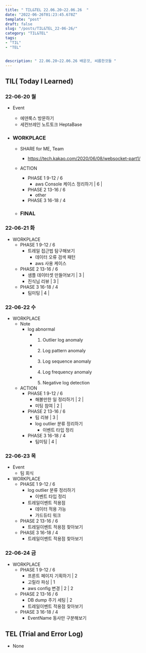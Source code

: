 ```yaml
---
title: " TIL&TEL 22.06.20~22.06.26  "
date: "2022-06-26T01:23:45.678Z"
template: "post"
draft: false
slug: "/posts/TIL&TEL_22-06-26/"
category: "TIL&TEL"
tags:
- "TIL"
- "TEL"


description: " 22.06.20~22.06.26 배운것, 씨름한것들 "
---
```


## TIL( Today I Learned)

### 22-06-20 월

- Event

    - 에덴룩스 방문하기
    - 세컨브레인 노트토크 HeptaBase

- ### WORKPLACE 

    - SHARE for ME, Team

        - https://tech.kakao.com/2020/06/08/websocket-part1/

    - ACTION

        - PHASE 1 9-12 / 6
            - aws Console 케이스 정리하기 | 6 | 
        - PHASE 2 13-16 / 6
            - other 
        - PHASE 3 16-18 / 4

    - ### FINAL

### 22-06-21 화

- WORKPLACE 
    - PHASE 1 9-12 / 6
        - 트레일 접근법 탐구해보기
            - 데이터 오류 검색 패턴 
            - aws 사용 케이스
    - PHASE 2 13-16 / 6
        - 샘플 데이터셋 만들어보기 | 3 | 
        - 진식님 리뷰 | 3 | 
    - PHASE 3 16-18 / 4
        - 팀미팅 | 4 |

### 22-06-22 수

- WORKPLACE 
    - Note
        - log abnormal
            - 1. Outlier log anomaly
            - 2. Log pattern anomaly
            - 3. Log sequence anomaly
            - 4. Log frequency anomaly
            - 5. Negative log detection
    - ACTION
        - PHASE 1 9-12 / 6
            - 해볼만한 일 정리하기 | 2 | 
            - 미팅 참여 | 2 |
        - PHASE 2 13-16 / 6
            - 팀 리뷰 | 3 | 
            - log outlier 분류 정리하기
                - 이벤트 타입 정리
        - PHASE 3 16-18 / 4
            - 팀미팅 | 4 | 

### 22-06-23 목

- Event
    - 팀 회식
- WORKPLACE 
    - PHASE 1 9-12 / 6
        - log outlier 분류 정리하기
            - 이벤트 타입 정리
        - 트레일이벤트 적용점
            - 데이터 적용 가능
            - 가드듀티 워크
    - PHASE 2 13-16 / 6
        - 트레일이벤트 적용점 찾아보기
    - PHASE 3 16-18 / 4
        - 트레일이벤트 적용점 찾아보기

### 22-06-24 금

- WORKPLACE 
    - PHASE 1 9-12 / 6
        - 프론트 페이지 기획하기 | 2
        - 고릴라 파싱 | 1 
        - aws config 변경 | 2 | 2
    - PHASE 2 13-16 / 6
        - DB dump 주기 세팅 | 2
        - 트레일이벤트 적용점 찾아보기
    - PHASE 3 16-18 / 4
        - EventName 동사만 구분해보기

## TEL (Trial and Error Log)

- None